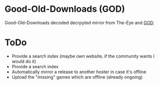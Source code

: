 # Good-Old-Downloads (GOD)
Good-Old-Downloads decoded decrpyted mirror from The-Eye and [GOD](https://github.com/Good-Old-Downloads?tab=repositories).

# ToDo

* Provide a search index (maybe own website, if the community wants I would do it)
* Provide a search index
* Automatically mirror a release to another hoster in case it's offline
* Upload the "missing" games which are offline (already ongoing)
